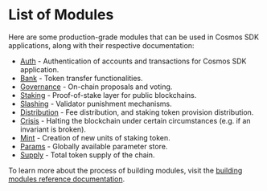 <!--
parent:
  order: false
-->

# List of Modules

Here are some production-grade modules that can be used in Cosmos SDK applications, along with their respective documentation:

- [Auth](auth/spec/README.md) - Authentication of accounts and transactions for Cosmos SDK application.
- [Bank](bank/spec/README.md) - Token transfer functionalities.
- [Governance](gov/spec/README.md) - On-chain proposals and voting.
- [Staking](staking/spec/README.md) - Proof-of-stake layer for public blockchains.
- [Slashing](slashing/spec/README.md) - Validator punishment mechanisms.
- [Distribution](distribution/spec/README.md) - Fee distribution, and staking token provision distribution.
- [Crisis](crisis/spec/README.md) - Halting the blockchain under certain circumstances (e.g. if an invariant is broken).
- [Mint](mint/spec/README.md) - Creation of new units of staking token.
- [Params](params/spec/README.md) - Globally available parameter store.
- [Supply](supply/spec/README.md) - Total token supply of the chain.

To learn more about the process of building modules, visit the [building modules reference documentation](../docs/building-modules/README.md).
